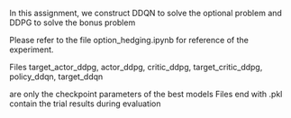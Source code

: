 In this assignment, we construct DDQN to solve the optional problem and DDPG to solve the bonus problem

Please refer to the file option_hedging.ipynb for reference of the experiment.

Files 
  target_actor_ddpg,
  actor_ddpg, 
  critic_ddpg, 
  target_critic_ddpg, 
  policy_ddqn, 
  target_ddqn 

are only the checkpoint parameters of the best models
Files end with .pkl contain the trial results during evaluation
